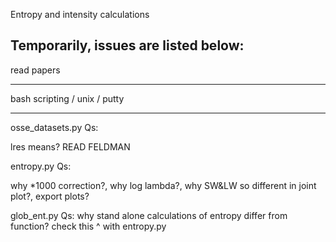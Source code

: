 Entropy and intensity calculations

Temporarily, issues are listed below:
-------------------------------------

read papers

----

bash scripting / unix / putty

----

osse_datasets.py Qs:

lres means?
READ FELDMAN

entropy.py Qs:

why *1000 correction?,
why log lambda?,
why SW&LW so different in joint plot?,
export plots?

glob_ent.py Qs:
why stand alone calculations of entropy differ from function?
check this ^ with entropy.py
